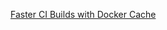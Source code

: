 [Faster CI Builds with Docker Cache](https://testdriven.io/blog/faster-ci-builds-with-docker-cache/)
